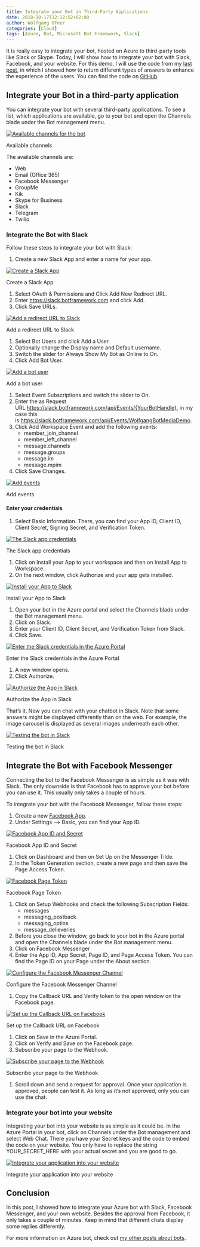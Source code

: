 ```yaml
---
title: Integrate your Bot in Third-Party Applications
date: 2018-10-17T12:12:52+02:00
author: Wolfgang Ofner
categories: [Cloud]
tags: [Azure, Bot, Microsoft Bot Framework, Slack]
---
```

It is really easy to integrate your bot, hosted on Azure to third-party tools like Slack or Skype. Today, I will show how to integrate your bot with Slack, Facebook, and your website. For this demo, I will use the code from my <a href="/extending-answers-chat-bot/" target="_blank" rel="noopener">last post</a>, in which I showed how to return different types of answers to enhance the experience of the users. You can find the code on <a href="https://github.com/WolfgangOfner/Azure-ChatBot-Return-Demo" target="_blank" rel="noopener">GitHub</a>.

## Integrate your Bot in a third-party application

You can integrate your bot with several third-party applications. To see a list, which applications are available, go to your bot and open the Channels blade under the Bot management menu.

<div class="col-12 col-sm-10 aligncenter">
  <a href="/assets/img/posts/2018/10/Available-channels-for-the-bot.jpg"><img loading="lazy" src="/assets/img/posts/2018/10/Available-channels-for-the-bot.jpg" alt="Available channels for the bot" /></a>
  
  <p>
    Available channels
  </p>
</div>

The available channels are:

  * Web
  * Email (Office 365)
  * Facebook Messenger
  * GroupMe
  * Kik
  * Skype for Business
  * Slack
  * Telegram
  * Twilio

### Integrate the Bot with Slack

Follow these steps to integrate your bot with Slack:

  1. Create a new Slack App and enter a name for your app.

<div class="col-12 col-sm-10 aligncenter">
  <a href="/assets/img/posts/2018/10/Create-a-Slack-App.jpg"><img loading="lazy" src="/assets/img/posts/2018/10/Create-a-Slack-App.jpg" alt="Create a Slack App" /></a>
  
  <p>
    Create a Slack App
  </p>
</div>

  1. Select OAuth & Permissions and Click Add New Redirect URL.
  2. Enter https://slack.botframework.com and click Add.
  3. Click Save URLs.

<div class="col-12 col-sm-10 aligncenter">
  <a href="/assets/img/posts/2018/10/Add-a-redirect-URL-to-Slack.jpg"><img loading="lazy" src="/assets/img/posts/2018/10/Add-a-redirect-URL-to-Slack.jpg" alt="Add a redirect URL to Slack" /></a>
  
  <p>
    Add a redirect URL to Slack
  </p>
</div>

  1. Select Bot Users and click Add a User.
  2. Optionally change the Display name and Default username.
  3. Switch the slider for Always Show My Bot as Online to On.
  4. Click Add Bot User.

<div class="col-12 col-sm-10 aligncenter">
  <a href="/assets/img/posts/2018/10/Add-a-bot-user.jpg"><img loading="lazy" src="/assets/img/posts/2018/10/Add-a-bot-user.jpg" alt="Add a bot user" /></a>
  
  <p>
    Add a bot user
  </p>
</div>

  1. Select Event Subscriptions and switch the slider to On.
  2. Enter the as Request URL https://slack.botframework.com/api/Events/{YourBotHandle}, in my case this is https://slack.botframework.com/api/Events/WolfgangBotMediaDemo.
  3. Click Add Workspace Event and add the following events: 
      * member\_join\_channel
      * member\_left\_channel
      * message.channels
      * message.groups
      * message.im
      * message.mpim
  4. Click Save Changes.

<div class="col-12 col-sm-10 aligncenter">
  <a href="/assets/img/posts/2018/10/Add-events.jpg"><img loading="lazy" src="/assets/img/posts/2018/10/Add-events.jpg" alt="Add events" /></a>
  
  <p>
    Add events
  </p>
</div>

#### Enter your credentials

  1. Select Basic Information. There, you can find your App ID, Client ID, Client Secret, Signing Secret, and Verification Token.

<div class="col-12 col-sm-10 aligncenter">
  <a href="/assets/img/posts/2018/10/The-Slack-app-credentials.jpg"><img loading="lazy" src="/assets/img/posts/2018/10/The-Slack-app-credentials.jpg" alt="The Slack app credentials" /></a>
  
  <p>
    The Slack app credentials
  </p>
</div>

  1. Click on Install your App to your workspace and then on Install App to Workspace.
  2. On the next window, click Authorize and your app gets installed.

<div class="col-12 col-sm-10 aligncenter">
  <a href="/assets/img/posts/2018/10/Install-your-App-to-Slack.jpg"><img loading="lazy" src="/assets/img/posts/2018/10/Install-your-App-to-Slack.jpg" alt="Install your App to Slack" /></a>
  
  <p>
    Install your App to Slack
  </p>
</div>

  1. Open your bot in the Azure portal and select the Channels blade under the Bot management menu.
  2. Click on Slack.
  3. Enter your Client ID, Client Secret, and Verification Token from Slack.
  4. Click Save.

<div class="col-12 col-sm-10 aligncenter">
  <a href="/assets/img/posts/2018/10/Enter-the-Slack-credentials-in-the-Azure-Portal.jpg"><img loading="lazy" src="/assets/img/posts/2018/10/Enter-the-Slack-credentials-in-the-Azure-Portal.jpg" alt="Enter the Slack credentials in the Azure Portal" /></a>
  
  <p>
    Enter the Slack credentials in the Azure Portal
  </p>
</div>

  1. A new window opens.
  2. Click Authorize.

<div class="col-12 col-sm-10 aligncenter">
  <a href="/assets/img/posts/2018/10/Authorize-the-App-in-Slack.jpg"><img loading="lazy" src="/assets/img/posts/2018/10/Authorize-the-App-in-Slack.jpg" alt="Authorize the App in Slack" /></a>
  
  <p>
    Authorize the App in Slack
  </p>
</div>

That&#8217;s it. Now you can chat with your chatbot in Slack. Note that some answers might be displayed differently than on the web. For example, the image carousel is displayed as several images underneath each other.

<div class="col-12 col-sm-10 aligncenter">
  <a href="/assets/img/posts/2018/10/Testing-the-bot-in-Slack.jpg"><img loading="lazy" src="/assets/img/posts/2018/10/Testing-the-bot-in-Slack.jpg" alt="Testing the bot in Slack" /></a>
  
  <p>
    Testing the bot in Slack
  </p>
</div>

## Integrate the Bot with Facebook Messenger

Connecting the bot to the Facebook Messenger is as simple as it was with Slack. The only downside is that Facebook has to approve your bot before you can use it. This usually only takes a couple of hours.

To integrate your bot with the Facebook Messenger, follow these steps:

  1. Create a new <a href="https://developers.facebook.com/quickstarts" target="_blank" rel="noopener">Facebook App</a>.
  2. Under Settings &#8211;> Basic, you can find your App ID.

<div class="col-12 col-sm-10 aligncenter">
  <a href="/assets/img/posts/2018/10/Facebook-App-ID-and-Secret.jpg"><img loading="lazy" src="/assets/img/posts/2018/10/Facebook-App-ID-and-Secret.jpg" alt="Facebook App ID and Secret" /></a>
  
  <p>
    Facebook App ID and Secret
  </p>
</div>

  1. Click on Dashboard and then on Set Up on the Messenger Tilde.
  2. In the Token Generation section, create a new page and then save the Page Access Token.

<div class="col-12 col-sm-10 aligncenter">
  <a href="/assets/img/posts/2018/10/Facebook-Page-Token.jpg"><img loading="lazy" src="/assets/img/posts/2018/10/Facebook-Page-Token.jpg" alt="Facebook Page Token" /></a>
  
  <p>
    Facebook Page Token
  </p>
</div>

  1. Click on Setup Webhooks and check the following Subscription Fields: 
      * messages
      * messaging_postback
      * messaging_optins
      * message_delieveries
  2. Before you close the window, go back to your bot in the Azure portal and open the Channels blade under the Bot management menu.
  3. Click on Facebook Messenger
  4. Enter the App ID, App Secret, Page ID, and Page Access Token. You can find the Page ID on your Page under the About section.

<div class="col-12 col-sm-10 aligncenter">
  <a href="/assets/img/posts/2018/10/Configure-the-Facebook-Messenger-Channel.jpg"><img loading="lazy" src="/assets/img/posts/2018/10/Configure-the-Facebook-Messenger-Channel.jpg" alt="Configure the Facebook Messenger Channel" /></a>
  
  <p>
    Configure the Facebook Messenger Channel
  </p>
</div>

  1. Copy the Callback URL and Verify token to the open window on the Facebook page.

<div class="col-12 col-sm-10 aligncenter">
  <a href="/assets/img/posts/2018/10/Set-up-the-Callback-URL-on-Facebook.jpg"><img loading="lazy" src="/assets/img/posts/2018/10/Set-up-the-Callback-URL-on-Facebook.jpg" alt="Set up the Callback URL on Facebook" /></a>
  
  <p>
    Set up the Callback URL on Facebook
  </p>
</div>

  1. Click on Save in the Azure Portal.
  2. Click on Verify and Save on the Facebook page.
  3. Subscribe your page to the Webhook.

<div class="col-12 col-sm-10 aligncenter">
  <a href="/assets/img/posts/2018/10/Subscribe-your-page-to-the-Webhook.jpg"><img loading="lazy" src="/assets/img/posts/2018/10/Subscribe-your-page-to-the-Webhook.jpg" alt="Subscribe your page to the Webhook" /></a>
  
  <p>
    Subscribe your page to the Webhook
  </p>
</div>

  1. Scroll down and send a request for approval. Once your application is approved, people can test it. As long as it&#8217;s not approved, only you can use the chat.

### Integrate your bot into your website

Integrating your bot into your website is as simple as it could be. In the Azure Portal in your bot, click on Channels under the Bot management and select Web Chat. There you have your Secret keys and the code to embed the code on your website. You only have to replace the string YOUR\_SECRET\_HERE with your actual secret and you are good to go.

<div class="col-12 col-sm-10 aligncenter">
  <a href="/assets/img/posts/2018/10/Integrate-your-application-in-your-website.jpg"><img loading="lazy" src="/assets/img/posts/2018/10/Integrate-your-application-in-your-website.jpg" alt="Integrate your application into your website" /></a>
  
  <p>
    Integrate your application into your website
  </p>
</div>

## Conclusion

In this post, I showed how to integrate your Azure bot with Slack, Facebook Messenger, and your own website. Besides the approval from Facebook, it only takes a couple of minutes. Keep in mind that different chats display some replies differently.

For more information on Azure bot, check out <a href="/tags/bot/" target="_blank" rel="noopener">my other posts about bots</a>.